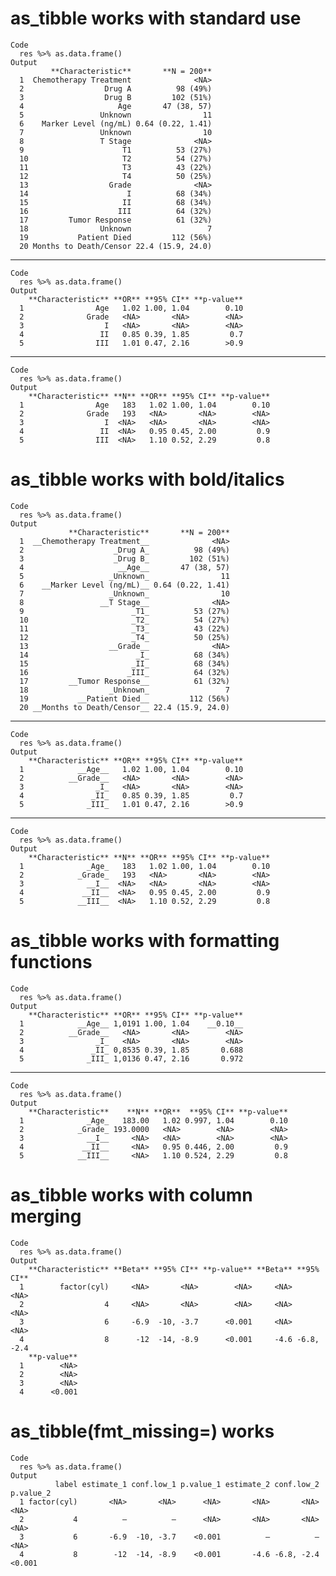 # as_tibble works with standard use

    Code
      res %>% as.data.frame()
    Output
             **Characteristic**       **N = 200**
      1  Chemotherapy Treatment              <NA>
      2                  Drug A          98 (49%)
      3                  Drug B         102 (51%)
      4                     Age       47 (38, 57)
      5                 Unknown                11
      6    Marker Level (ng/mL) 0.64 (0.22, 1.41)
      7                 Unknown                10
      8                 T Stage              <NA>
      9                      T1          53 (27%)
      10                     T2          54 (27%)
      11                     T3          43 (22%)
      12                     T4          50 (25%)
      13                  Grade              <NA>
      14                      I          68 (34%)
      15                     II          68 (34%)
      16                    III          64 (32%)
      17         Tumor Response          61 (32%)
      18                Unknown                 7
      19           Patient Died         112 (56%)
      20 Months to Death/Censor 22.4 (15.9, 24.0)

---

    Code
      res %>% as.data.frame()
    Output
        **Characteristic** **OR** **95% CI** **p-value**
      1                Age   1.02 1.00, 1.04        0.10
      2              Grade   <NA>       <NA>        <NA>
      3                  I   <NA>       <NA>        <NA>
      4                 II   0.85 0.39, 1.85         0.7
      5                III   1.01 0.47, 2.16        >0.9

---

    Code
      res %>% as.data.frame()
    Output
        **Characteristic** **N** **OR** **95% CI** **p-value**
      1                Age   183   1.02 1.00, 1.04        0.10
      2              Grade   193   <NA>       <NA>        <NA>
      3                  I  <NA>   <NA>       <NA>        <NA>
      4                 II  <NA>   0.95 0.45, 2.00         0.9
      5                III  <NA>   1.10 0.52, 2.29         0.8

# as_tibble works with bold/italics

    Code
      res %>% as.data.frame()
    Output
                 **Characteristic**       **N = 200**
      1  __Chemotherapy Treatment__              <NA>
      2                    _Drug A_          98 (49%)
      3                    _Drug B_         102 (51%)
      4                     __Age__       47 (38, 57)
      5                   _Unknown_                11
      6    __Marker Level (ng/mL)__ 0.64 (0.22, 1.41)
      7                   _Unknown_                10
      8                 __T Stage__              <NA>
      9                        _T1_          53 (27%)
      10                       _T2_          54 (27%)
      11                       _T3_          43 (22%)
      12                       _T4_          50 (25%)
      13                  __Grade__              <NA>
      14                        _I_          68 (34%)
      15                       _II_          68 (34%)
      16                      _III_          64 (32%)
      17         __Tumor Response__          61 (32%)
      18                  _Unknown_                 7
      19           __Patient Died__         112 (56%)
      20 __Months to Death/Censor__ 22.4 (15.9, 24.0)

---

    Code
      res %>% as.data.frame()
    Output
        **Characteristic** **OR** **95% CI** **p-value**
      1            __Age__   1.02 1.00, 1.04        0.10
      2          __Grade__   <NA>       <NA>        <NA>
      3                _I_   <NA>       <NA>        <NA>
      4               _II_   0.85 0.39, 1.85         0.7
      5              _III_   1.01 0.47, 2.16        >0.9

---

    Code
      res %>% as.data.frame()
    Output
        **Characteristic** **N** **OR** **95% CI** **p-value**
      1              _Age_   183   1.02 1.00, 1.04        0.10
      2            _Grade_   193   <NA>       <NA>        <NA>
      3              __I__  <NA>   <NA>       <NA>        <NA>
      4             __II__  <NA>   0.95 0.45, 2.00         0.9
      5            __III__  <NA>   1.10 0.52, 2.29         0.8

# as_tibble works with formatting functions

    Code
      res %>% as.data.frame()
    Output
        **Characteristic** **OR** **95% CI** **p-value**
      1            __Age__ 1,0191 1.00, 1.04    __0.10__
      2          __Grade__   <NA>       <NA>        <NA>
      3                _I_   <NA>       <NA>        <NA>
      4               _II_ 0,8535 0.39, 1.85       0.688
      5              _III_ 1,0136 0.47, 2.16       0.972

---

    Code
      res %>% as.data.frame()
    Output
        **Characteristic**    **N** **OR**  **95% CI** **p-value**
      1              _Age_   183.00   1.02 0.997, 1.04        0.10
      2            _Grade_ 193.0000   <NA>        <NA>        <NA>
      3              __I__     <NA>   <NA>        <NA>        <NA>
      4             __II__     <NA>   0.95 0.446, 2.00         0.9
      5            __III__     <NA>   1.10 0.524, 2.29         0.8

# as_tibble works with column merging

    Code
      res %>% as.data.frame()
    Output
        **Characteristic** **Beta** **95% CI** **p-value** **Beta** **95% CI**
      1        factor(cyl)     <NA>       <NA>        <NA>     <NA>       <NA>
      2                  4     <NA>       <NA>        <NA>     <NA>       <NA>
      3                  6     -6.9  -10, -3.7      <0.001     <NA>       <NA>
      4                  8      -12  -14, -8.9      <0.001     -4.6 -6.8, -2.4
        **p-value**
      1        <NA>
      2        <NA>
      3        <NA>
      4      <0.001

# as_tibble(fmt_missing=) works

    Code
      res %>% as.data.frame()
    Output
              label estimate_1 conf.low_1 p.value_1 estimate_2 conf.low_2 p.value_2
      1 factor(cyl)       <NA>       <NA>      <NA>       <NA>       <NA>      <NA>
      2           4          —          —      <NA>       <NA>       <NA>      <NA>
      3           6       -6.9  -10, -3.7    <0.001          —          —      <NA>
      4           8        -12  -14, -8.9    <0.001       -4.6 -6.8, -2.4    <0.001


